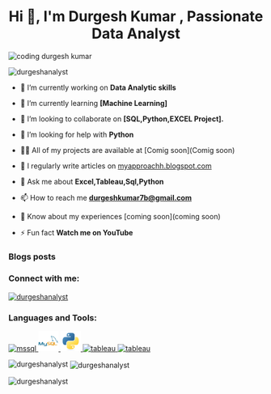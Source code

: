 <h1 align="center">Hi 👋, I'm Durgesh Kumar , Passionate Data Analyst</h1>
<img algn="right" alt="coding durgesh kumar" width="1280"src="https://blogger.googleusercontent.com/img/b/R29vZ2xl/AVvXsEjz12bIZwwo3R8m3nDFSD-FDB0Z6JbYh6zBdJpR8s5ijFqdSmf00eawAyeVsZud0hWOaUghhzsL1EymKt1VwnNvLR7_q3wrUK70a2oCuTcqI-NfCWetYrCAvjQ_uvs5RLLu-nVlNuZMF2CJITTWXCMeDtTe5erm0lbcvYfs9-dSLsy8LKqL0Uy6hCXJ/s16000/Durgesh%20Kumar%20(1).png"
<img algn="right" alt="coding durgesh kumar" width="400" src="https://c.tenor.com/NOYF3f82b_gAAAAC/programmer.gif">

<p align="left"> <img src="https://komarev.com/ghpvc/?username=durgeshanalyst&label=Profile%20views&color=0e75b6&style=flat" alt="durgeshanalyst" /> </p>

- 🔭 I’m currently working on **Data Analytic skills**

- 🌱 I’m currently learning **[Machine Learning]**

- 👯 I’m looking to collaborate on **[SQL,Python,EXCEL Project].**

- 🤝 I’m looking for help with **Python**

- 👨‍💻 All of my projects are available at [Comig soon](Comig soon)

- 📝 I regularly write articles on [myapproachh.blogspot.com](myapproachh.blogspot.com)

- 💬 Ask me about **Excel,Tableau,Sql,Python**

- 📫 How to reach me **durgeshkumar7b@gmail.com**

- 📄 Know about my experiences [coming soon](coming soon)

- ⚡ Fun fact **Watch me on YouTube**

### Blogs posts
<!-- BLOG-POST-LIST:START -->
<!-- BLOG-POST-LIST:END -->

<h3 align="left">Connect with me:</h3>
<p align="left">
<a href="https://linkedin.com/in/durgeshanalyst" target="blank"><img align="center" src="https://raw.githubusercontent.com/rahuldkjain/github-profile-readme-generator/master/src/images/icons/Social/linked-in-alt.svg" alt="durgeshanalyst" height="30" width="40" /></a>
</p>

<h3 align="left">Languages and Tools:</h3>
<p align="left"> <a href="https://www.microsoft.com/en-us/sql-server" target="_blank" rel="noreferrer"> <img src="https://www.svgrepo.com/show/303229/microsoft-sql-server-logo.svg" alt="mssql" width="40" height="40"/> </a> <a href="https://www.mysql.com/" target="_blank" rel="noreferrer"> <img src="https://raw.githubusercontent.com/devicons/devicon/master/icons/mysql/mysql-original-wordmark.svg" alt="mysql" width="40" height="40"/> </a> <a href="https://www.python.org" target="_blank" rel="noreferrer"> <img src="https://raw.githubusercontent.com/devicons/devicon/master/icons/python/python-original.svg" alt="python" width="40" height="40"/> </a> <a href="https://public.tableau.com/app/profile/durgesh.kumar" target="_blank" rel="noreferrer"> <img src="https://www.lib.washington.edu/dataservices/images/Tableau_Software_logo.png/image" alt="tableau" width="40" height="40"/> </a> <a href="https://public.tableau.com/app/profile/durgesh.kumar" target="_blank" rel="noreferrer"> <img src="https://e7.pngegg.com/pngimages/108/891/png-clipart-microsoft-excel-computer-icons-export-microsoft-angle-logo-thumbnail.png" alt="tableau" width="40" height="40"/> </a> </p></p> </p>

<p><img align="left" src="https://github-readme-stats.vercel.app/api/top-langs?username=durgeshanalyst&show_icons=true&locale=en&layout=compact" alt="durgeshanalyst" /></p>

<p>&nbsp;<img align="center" src="https://github-readme-stats.vercel.app/api?username=durgeshanalyst&show_icons=true&locale=en" alt="durgeshanalyst" /></p>

<p><img align="center" src="https://github-readme-streak-stats.herokuapp.com/?user=durgeshanalyst&" alt="durgeshanalyst" /></p>
